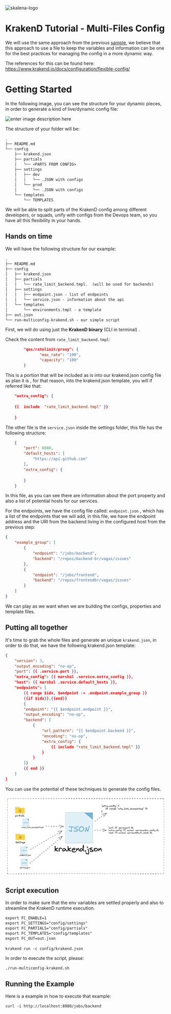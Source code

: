 ![skalena-logo](https://static.wixstatic.com/media/6bd302_9111478163da47e1922199a6ed6d6c02~mv2.png/v1/crop/x_0,y_13,w_1681,h_363/fill/w_362,h_78,al_c,usm_0.66_1.00_0.01,enc_auto/skalena_Agua.png)
# KrakenD Tutorial - Multi-Files Config

We will use the same approach from the previous [sample](https://github.com/skalena/krakend-advanced-workshop/tree/main/01-env-vars), we believe that this approach to use a file to keep the variables and information can be one for the best practices for managing the config in a more dynamic way.

The references for this can be found here: https://www.krakend.io/docs/configuration/flexible-config/

# Getting Started 

In the following image, you can see the structure for your dynamic pieces, in order to generate a kind of live/dynamic config file: 

![enter image description here](https://www.krakend.io/images/krakend-flexible-config.png)

The structure of your folder will be: 
```
.
├── README.md
└── config
    ├── krakend.json
    ├── partials
    │   └── <PARTS FROM CONFIG>
    ├── settings
    │   ├── dev
    │   │   └── .JSON with configs
    │   └── prod
    │       └── .JSON with configs
    └── templates
        └── TEMPLATES
```

We will be able to split parts of the KrakenD config among different developers, or squads, unify with configs from the Devops team, so you have all this flexibility in your hands. 

## Hands on time
We will have the following structure for our example:

    .
    ├── README.md
    ├── config
    │   ├── krakend.json
    │   ├── partials
    │   │   └── rate_limit_backend.tmpl.  (will be used for backends)
    │   ├── settings
    │   │   ├── endpoint.json - list of endpoints
    │   │   └── service.json - information about the api
    │   └── templates
    │       └── environments.tmpl - a template
    ├── out.json
    └── run-multiconfig-krakend.sh - our simple script

First, we will do using just the **KrakenD binary** (CLI in terminal) . 

Check the content from `rate_limit_backend.tmpl`: 
```json
        "qos/ratelimit/proxy": {
               "max_rate": "100",
               "capacity": "100"
        }
```        
This is a portion that will be included as is into our krakend.json config file as plan it is , for that reason, into the krakend.json template, you will if referred like that: 
```json
    "extra_config": {
    
    {{  include  "rate_limit_backend.tmpl" }}
    
    }
```
The other file is the ```service.json``` inside the settings folder, this file has the following structure: 
```json
    {
        "port": 8080,
        "default_hosts": [
            "https://api.github.com"
        ],
        "extra_config": {
    
        }
    }
```
In this file, as you can see there are information about the port property and also a list of potential hosts for our services. 

For the endpoints, we have the config file called: `endpoint.json` , which has a list of the endpoints that we will add, in this file, we have the endpoint address and the URI from the backend living in the configured host from the previous step: 

```json
{
    "example_group": [
        {
            "endpoint": "/jobs/backend",
            "backend": "/repos/backend-br/vagas/issues"
        },
        {
            "endpoint": "/jobs/frontend",
            "backend": "/repos/frontendbr/vagas/issues"
        }
    ]
}
```

We can play as we want when we are building the configs, properties and template files. 

## Putting all together
It's time to grab the whole files and generate an unique `krakend.json`, in order to do that, we have the following krakend.json template: 

```json showLineNumbers
{
    "version": 3,
    "output_encoding": "no-op",
    "port": {{ .service.port }},
    "extra_config": {{ marshal .service.extra_config }},
    "host": {{ marshal .service.default_hosts }},
    "endpoints": [
        {{ range $idx, $endpoint := .endpoint.example_group }}
        {{if $idx}},{{end}}
        {
        "endpoint": "{{ $endpoint.endpoint }}",
        "output_encoding": "no-op",
        "backend": [
            {
                "url_pattern": "{{ $endpoint.backend }}",
                "encoding": "no-op",
                "extra_config": {
                    {{ include "rate_limit_backend.tmpl" }}
                }
            }
        ]}
        {{ end }}
    ]
}
```
You can use the potential of these techniques to generate the config files. 

![examples](https://github.com/edgars/generiquisses/raw/master/img/prnt-post-krakned.png)

## Script execution

In order to make sure that the env variables are settled properly and also to streamline the KrakenD runtime execution. 

```terminal
export FC_ENABLE=1 
export FC_SETTINGS="config/settings" 
export FC_PARTIALS="config/partials" 
export FC_TEMPLATES="config/templates"  
export FC_OUT=out.json

krakend run -c config/krakend.json
```

In order to execute the script, please: 

```
./run-multiconfig-krakend.sh
```

## Running the Example

Here is a example in how to execute that example:

```console
curl -i http://localhost:8080/jobs/backend
```